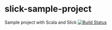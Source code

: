 # slick-sample-project
Sample project with Scala and Slick
[![Build Status](https://travis-ci.org/fancywriter/slick-sample-project.svg?branch=master)](https://travis-ci.org/fancywriter/slick-sample-project)
